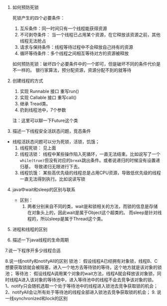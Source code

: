 1. 如何预防死锁

    死锁产生的四个必要条件：
    1. 互斥条件：同一时间只有一个线程能获得资源
    2. 不可剥夺条件： 当一个线程已占用某个资源，在它释放该资源之前，其他线程无法抢占
    3. 请求与保持条件：线程等待过程中不会释放自己持有的资源
    4. 循环等待条件：多个线程之间相互等待对方的资源被释放  
    
    如何预防死锁：破坏四个必要条件中的一个即可，但是破坏不同的条件代价是不一样的。
    银行家算法，预分配资源，资源分配不到的就等待
   
2. 创建线程的方式
    1. 实现 Runnable 接口 重写run()
    2. 实现 Callable 接口 重写call()
    3. 继承 Tread类。
    4. 扔到线程池中，7个参数
    
    注：这里可以聊一下Future这个类
   

3. 描述一下线程安全活跃态问题，竞态条件
 - 线程活跃态问题可以分为死锁，活锁，饥饿；
   1. 线程死锁： 见上面
   2. 线程活锁： 线程中某些操作陷入死循环，一直无法结束。比如说写了一个`while(true)`但没有对应的`break`跳出条件。或者说递归的时候没有设置递归基，
      导致递归无限进行下去。
   3. 线程饥饿： 某些高优先级的线程总是占用CPU资源，导致低优先级的线程一直无法得到执行。比如说读写锁
   
4. java中wait和sleep的区别与联系
   - 区别：
     1. 两者分别来自不同的类，wait是和锁相关的方法，而锁的信息是存储在对象头上的，因此wait是属于Object这个超类的。
        而sleep是针对线程的，所以sleep是属于Thread这个类。
        
5. 进程和线程的区别

6. 描述一下java线程的生命周期


7.说一下程序开多少线程合适
   
8.说一线notify和notifyAll的区别
   锁池：
   假设线程A已经拥有对象锁，线程B、C想要获取锁就会被阻塞，进入一个地方去等待锁的等待，这个地方就是该对象的锁池；
   等待池：
   假设线程A调用某个对象的wait方法，线程A就会释放该对象锁，同时线程A进入该对象的等待池中，进入等待池中的线程不会去竞争该对象的锁。
   1、notify只会随机选取一个处于等待池中的线程进入锁池去竞争获取锁的机会；
   2、notifyAll会让所有处于等待池的线程全部进入锁池去竞争获取锁的机会；
9. 说一线synchronized和lock的区别

